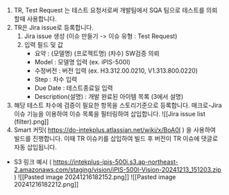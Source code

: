 
1. TR, Test Request 는 테스트 요청서로써 개발팀에서 SQA 팀으로 테스트를 의뢰할때 사용합니다.
2. TR은 Jira issue로 등록합니다.
	1. Jira issue 생성 (이슈 만들기 -> 이슈 유형 : Test Request)
	2. 입력 필드 및 값
		- 요약 : (모델명) (프로젝트명) (차수) SW검증 의뢰
		- Model : 모델명 입력 (ex. iPIS-500I)
		- 수정버전 : 버전 입력 (ex. H3.312.00.0210, V1.313.800.0220)
		- Step : 차수 입력
		- Due Date : 테스트종료일 입력
		- Description(설명) : 개발 완료된 아이템 목록 (3에서 설명)
3. 해당 테스트 차수에 검증이 필요한 항목을 스토리기준으로 등록합니다. 매크로-Jira 이슈 기능을 이용하여 이슈 목록을 필터링하여 삽입합니다.
![[Jira issue list (filter).png]]
4. Smart 커밋( https://do-intekplus.atlassian.net/wiki/x/BoA0I ) 을 사용하여 빌드를 진행합니다. 이때 TR 이슈키를 삽입하여 빌드 후 버전이 TR 이슈에 댓글로 자동 삽입됩니다.
- S3 링크 예시 ( https://intekplus-ipis-500i.s3.ap-northeast-2.amazonaws.com/staging/vision/iPIS-500I-Vision-20241213_151203.zip )
![[Pasted image 20241216182152.png]]
![[Pasted image 20241216182212.png]]